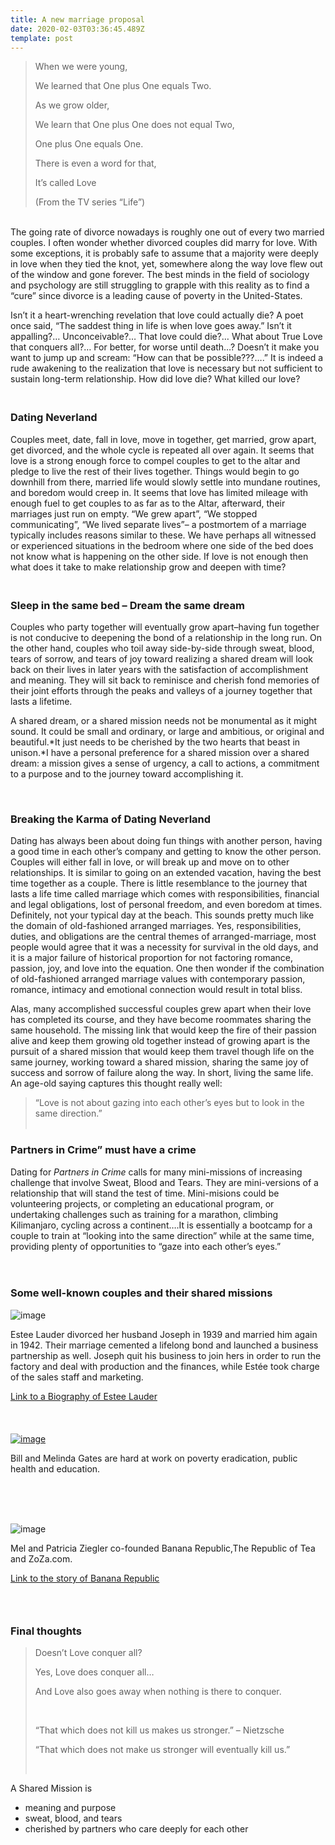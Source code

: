 ```yaml
---
title: A new marriage proposal
date: 2020-02-03T03:36:45.489Z
template: post
---
```

> When we were young,
>
> We learned that One plus One equals Two.
>
> As we grow older,
>
> We learn that One plus One does not equal Two,
>
> One plus One equals One.
>
> There is even a word for that,
>
> It’s called Love
>
> (From the TV series “Life”)

</br> The going rate of divorce nowadays is roughly one out of every two married couples. I often wonder whether divorced couples did marry for love. With some exceptions, it is probably safe to assume that a majority were deeply in love when they tied the knot, yet, somewhere along the way love flew out of the window and gone forever. The best minds in the field of sociology and psychology are still struggling to grapple with this reality as to find a “cure” since divorce is a  leading cause of poverty in the United-States.

Isn’t it a heart-wrenching revelation that love could actually die? A poet once said, “The saddest thing in life is when love goes away.” Isn’t it appalling?… Unconceivable?… That love could die?… What about True Love that conquers all?… For better, for worse until death…? Doesn’t it make you want to jump up and scream: “How can that be possible???….” It is indeed a rude awakening to the realization that love is necessary but not sufficient to sustain long-term relationship. How did love die? What killed our love? 

### **</br>Dating Neverland**

Couples meet, date, fall in love, move in together, get married, grow apart, get divorced, and the whole cycle is repeated all over again. It seems that love is a strong enough force to compel couples to get to the altar and pledge to live the rest of their lives together. Things would begin to go downhill from there, married life would slowly settle into mundane routines, and boredom would creep in. It seems that love has limited mileage with enough fuel to get couples to as far as to the Altar, afterward, their marriages just run on empty. “We grew apart”, “We stopped communicating”, “We lived separate lives”– a postmortem of a marriage typically includes reasons similar to these. We have perhaps all witnessed or experienced situations in the bedroom where one side of the bed does not know what is happening on the other side. If love is not enough then what does it take to make relationship grow and deepen with time? 

### **</br>** Sleep in the same bed – Dream the same dream

Couples who party together will eventually grow apart–having fun together is not conducive to deepening the bond of a relationship in the long run. On the other hand, couples who toil away side-by-side through sweat, blood, tears of sorrow, and tears of joy toward realizing a shared dream will look back on their lives in later years with the satisfaction of accomplishment and meaning. They will sit back to reminisce and cherish fond memories of their joint efforts through the peaks and valleys of a journey together that lasts a lifetime.

A shared dream, or a shared mission needs not be monumental as it might sound. It could be small and ordinary, or large and ambitious, or original and beautiful.*It just needs to be cherished by the two hearts that beast in unison.*I have a personal preference for a shared mission over a shared dream: a mission gives a sense of urgency, a call to actions, a commitment to a purpose and to the journey toward accomplishing it.

</br> 

### **Breaking the Karma of Dating Neverland**

Dating has always been about doing fun things with another person, having a good time in each other’s company and getting to know the other person. Couples will either fall in love, or will break up and move on to other relationships. It is similar to going on an extended vacation, having the best time together as a couple. There is little resemblance to the journey that lasts a life time called marriage which comes with responsibilities, financial and legal obligations, lost of personal freedom, and even boredom at times. Definitely, not your typical day at the beach. This sounds pretty much like the domain of old-fashioned arranged marriages. Yes, responsibilities, duties, and obligations are the central themes of arranged-marriage, most people would agree that it was a necessity for survival in the old days, and it is a major failure of historical proportion for not factoring romance, passion, joy, and love into the equation. One then wonder if the combination of old-fashioned arranged marriage values with contemporary passion, romance, intimacy and emotional connection would result in total bliss.

Alas, many accomplished successful couples grew apart when their love has completed its course, and they have become roommates sharing the same household. The missing link that would keep the fire of their passion alive and keep them growing old together instead of growing apart is the pursuit of a shared mission that would keep them travel though life on the same journey, working toward a shared mission, sharing the same joy of success and sorrow of failure along the way. In short, living the same life. An age-old saying captures this thought really well:

> “Love is not about gazing into each other’s eyes but to look in the same direction.”\
> </br>

### Partners in Crime” must have a crime

Dating for *Partners in Crime* calls for many mini-missions of increasing challenge that involve Sweat, Blood and Tears. They are mini-versions of a relationship that will stand the test of time. Mini-misions could be volunteering projects, or completing an educational program, or undertaking challenges such as training for a marathon, climbing Kilimanjaro, cycling across a continent….It is essentially a bootcamp for a couple to train at “looking into the same direction” while at the same time, providing plenty of opportunities to “gaze into each other’s eyes.”\
\
</br>

### **Some well-known couples and their shared missions**

![image](https://66.media.tumblr.com/ba806decb4d8b1a322425b3ee3ef1615/tumblr_inline_mm02aaOF661qz4rgp.jpg)

Estee Lauder divorced her husband Joseph in 1939 and married him again in 1942. Their marriage cemented a lifelong bond and launched a business partnership as well. Joseph quit his business to join hers in order to run the factory and deal with production and the finances, while Estée took charge of the sales staff and marketing.

[Link to a Biography of Estee Lauder](http://www.jewishvirtuallibrary.org/jsource/biography/Lauder.html)\
\
\
\
[![image](http://media-cache-ak0.pinimg.com/550x/57/0d/34/570d348319fdd5a3da48678963fbb95e.jpg)](http://pinterest.com/pin/101119954104897684/)

Bill and Melinda Gates are hard at work on poverty eradication, public health and education.

\
\
</br>

![image](https://66.media.tumblr.com/110d3815a8037b1acf87f3cd3f1174e0/tumblr_inline_mn0n1aZF1c1qz4rgp.jpg)

Mel and Patricia Ziegler co-founded Banana Republic,The Republic of Tea and ZoZa.com.

[Link to the story of Banana Republic](http://www.forbes.com/sites/danschawbel/2012/10/02/the-true-story-behind-the-banana-republic-brand/)



### </br>

### Final thoughts

> Doesn’t Love conquer all?
>
> Yes, Love does conquer all…
>
> And Love also goes away when nothing is there to conquer.
>
> </br>
>
> “That which does not kill us makes us stronger.” – Nietzsche
>
> “That which does not make us stronger will eventually kill us.”
>
> </br>

A Shared Mission is

* meaning and purpose
* sweat, blood, and tears
* cherished by partners who care deeply for each other

</br>
